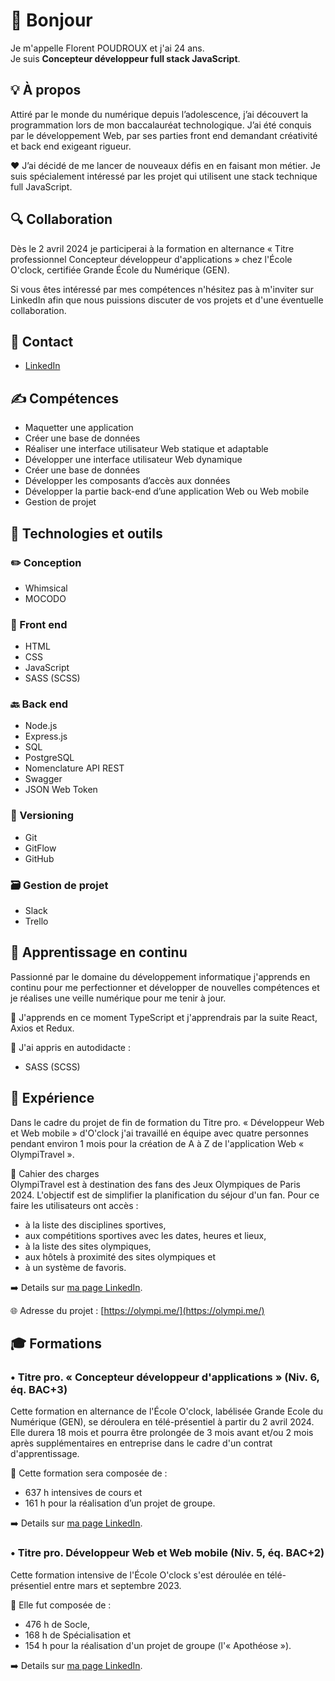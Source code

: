 <!--
  **Flo2ent/Flo2ent** is a ✨ _special_ ✨ repository because its `README.md` (this file) appears on your GitHub profile.
  
  Here are some ideas to get you started:
  
  - 🔭 I’m currently working on ...
  - 🌱 I’m currently learning ...
  - 👯 I’m looking to collaborate on ...
  - 🤔 I’m looking for help with ...
  - 💬 Ask me about ...
  - 📫 How to reach me: ...
  - 😄 Pronouns: ...
  - ⚡ Fun fact: ...
-->

# 👋 Bonjour

Je m'appelle Florent POUDROUX et j'ai 24 ans.<br>
Je suis **Concepteur développeur full stack JavaScript**.

## 💡 À propos

Attiré par le monde du numérique depuis l’adolescence, j’ai découvert la programmation lors de mon baccalauréat technologique. J’ai été conquis par le développement Web, par ses parties front end demandant créativité et back end exigeant rigueur.

❤️ J’ai décidé de me lancer de nouveaux défis en en faisant mon métier. Je suis spécialement intéressé par les projet qui utilisent une stack technique full JavaScript.

## 🔍 Collaboration

Dès le 2 avril 2024 je participerai à la formation en alternance « Titre professionnel Concepteur développeur d'applications » chez l'École O'clock, certifiée Grande École du Numérique (GEN).

Si vous êtes intéressé par mes compétences n'hésitez pas à m'inviter sur LinkedIn afin que nous puissions discuter de vos projets et d'une éventuelle collaboration.

## 📧 Contact

- [LinkedIn](https://www.linkedin.com/in/florent-dev/)

## ✍️ Compétences

- Maquetter une application
- Créer une base de données
- Réaliser une interface utilisateur Web statique et
adaptable
- Développer une interface utilisateur Web dynamique
- Créer une base de données
- Développer les composants d’accès aux données
- Développer la partie back-end d’une application Web ou
Web mobile
- Gestion de projet

## 🧰 Technologies et outils

### ✏️ Conception

- Whimsical
- MOCODO

### 🎨 Front end

- HTML
- CSS
- JavaScript
- SASS (SCSS)

### 🔙 Back end

- Node.js
- Express.js
- SQL
- PostgreSQL
- Nomenclature API REST
- Swagger
- JSON Web Token

### 🔀 Versioning

- Git
- GitFlow
- GitHub

### 🗃️ Gestion de projet

- Slack
- Trello

## 🧠 Apprentissage en continu

Passionné par le domaine du développement informatique j'apprends en continu pour me perfectionner et développer de nouvelles compétences et je réalises une veille numérique pour me tenir à jour.

📌 J'apprends en ce moment TypeScript et j'apprendrais par la suite React, Axios et Redux.

📄 J'ai appris en autodidacte :

- SASS (SCSS)

## 💼 Expérience

Dans le cadre du projet de fin de formation du Titre pro. « Développeur Web et Web mobile » d'O'clock j'ai travaillé en équipe avec quatre personnes pendant environ 1 mois pour la création de A à Z de l'application Web « OlympiTravel ».

📝 Cahier des charges<br>
OlympiTravel est à destination des fans des Jeux Olympiques de Paris 2024. L'objectif est de simplifier la planification du séjour d'un fan. Pour ce faire les utilisateurs ont accès :

- à la liste des disciplines sportives,
- aux compétitions sportives avec les dates, heures et lieux,
- à la liste des sites olympiques,
- aux hôtels à proximité des sites olympiques et
- à un système de favoris.

➡️ Details sur [ma page LinkedIn](https://www.linkedin.com/in/florent-dev/).

🌐 Adresse du projet : [https://olympi.me/](https://olympi.me/)

## 🎓 Formations

### • Titre pro. « Concepteur développeur d'applications » (Niv. 6, éq. BAC+3)

Cette formation en alternance de l'École O'clock, labélisée Grande Ecole du Numérique (GEN), se déroulera en télé-présentiel à partir du 2 avril 2024. Elle durera 18 mois et pourra être prolongée de 3 mois avant et/ou 2 mois après supplémentaires en entreprise dans le cadre d'un contrat d'apprentissage.

📜 Cette formation sera composée de :

- 637 h intensives de cours et
- 161 h pour la réalisation d’un projet de groupe.

➡️ Details sur [ma page LinkedIn](https://www.linkedin.com/in/florent-dev/).

### • Titre pro. Développeur Web et Web mobile (Niv. 5, éq. BAC+2)

Cette formation intensive de l'École O'clock s'est déroulée en télé-présentiel entre mars et septembre 2023.

📜 Elle fut composée de :

- 476 h de Socle,
- 168 h de Spécialisation et
- 154 h pour la réalisation d'un projet de groupe (l'« Apothéose »).

➡️ Details sur [ma page LinkedIn](https://www.linkedin.com/in/florent-dev/).
